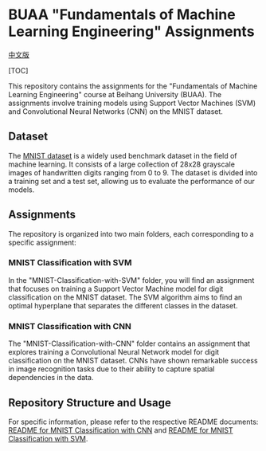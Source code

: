 # BUAA "Fundamentals of Machine Learning Engineering" Assignments

[中文版](./README_zh.md)

[TOC]

This repository contains the assignments for the "Fundamentals of Machine Learning Engineering" course at Beihang University (BUAA). The assignments involve training models using Support Vector Machines (SVM) and Convolutional Neural Networks (CNN) on the MNIST dataset.

## Dataset
The [MNIST dataset](http://yann.lecun.com/exdb/mnist/) is a widely used benchmark dataset in the field of machine learning. It consists of a large collection of 28x28 grayscale images of handwritten digits ranging from 0 to 9. The dataset is divided into a training set and a test set, allowing us to evaluate the performance of our models.

## Assignments
The repository is organized into two main folders, each corresponding to a specific assignment:

### MNIST Classification with SVM

In the "MNIST-Classification-with-SVM" folder, you will find an assignment that focuses on training a Support Vector Machine model for digit classification on the MNIST dataset. The SVM algorithm aims to find an optimal hyperplane that separates the different classes in the dataset.

### MNIST Classification with CNN

The "MNIST-Classification-with-CNN" folder contains an assignment that explores training a Convolutional Neural Network model for digit classification on the MNIST dataset. CNNs have shown remarkable success in image recognition tasks due to their ability to capture spatial dependencies in the data.

## Repository Structure and Usage
For specific information, please refer to the respective README documents: [README for MNIST Classification with CNN](./MNIST-classification-with-CNN/README.md) and [README for MNIST Classification with SVM](./MNIST-classification-with-SVM/README.md).